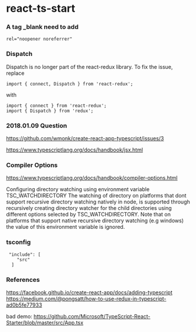 # react-ts-start

### A tag _blank need to add

    rel="noopener noreferrer"

### Dispatch

Dispatch is no longer part of the react-redux library. To fix the issue, replace

    import { connect, Dispatch } from 'react-redux';
    
with

    import { connect } from 'react-redux';
    import { Dispatch } from 'redux';
 
### 2018.01.09 Question

https://github.com/wmonk/create-react-app-typescript/issues/3
 
https://www.typescriptlang.org/docs/handbook/jsx.html
 
### Compiler Options

https://www.typescriptlang.org/docs/handbook/compiler-options.html

Configuring directory watching using environment variable TSC_WATCHDIRECTORY
The watching of directory on platforms that dont support recursive directory watching natively in node, is supported through recursively creating directory watcher for the child directories using different options selected by TSC_WATCHDIRECTORY. Note that on platforms that support native recursive directory watching (e.g windows) the value of this environment variable is ignored.

### tsconfig

     "include": [
        "src"
      ]
      
### References
https://facebook.github.io/create-react-app/docs/adding-typescript
https://medium.com/@pongsatt/how-to-use-redux-in-typescript-ad0b5fe77933

bad demo: 
https://github.com/Microsoft/TypeScript-React-Starter/blob/master/src/App.tsx

